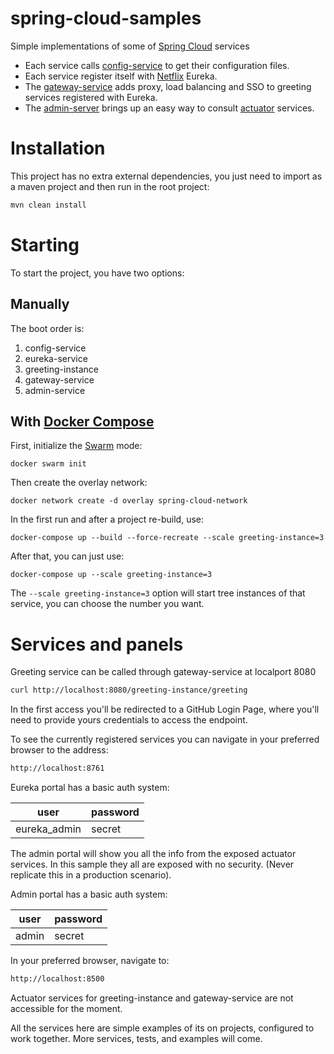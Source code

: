 # spring-cloud-samples

Simple implementations of some of [Spring Cloud] services

- Each service calls [config-service] to get their configuration files.
- Each service register itself with [Netflix] Eureka.
- The [gateway-service] adds proxy, load balancing and SSO to greeting services registered with Eureka.
- The [admin-server] brings up an easy way to consult [actuator] services.

# Installation
This project has no extra external dependencies, you just need to import as a maven project and then run in the root project:

```sh 
mvn clean install
```
# Starting

To start the project, you have two options:

## Manually

The boot order is:
1. config-service
2. eureka-service
3. greeting-instance
4. gateway-service
5. admin-service


## With [Docker Compose] 

First, initialize the [Swarm] mode:

```
docker swarm init
```

Then create the overlay network:

```
docker network create -d overlay spring-cloud-network
```

In the first run and after a project re-build, use:

```
docker-compose up --build --force-recreate --scale greeting-instance=3
```

After that, you can just use:

```
docker-compose up --scale greeting-instance=3
```

The `--scale greeting-instance=3` option will start tree instances of that service, you can choose the number you want.

# Services and panels

Greeting service can be called through gateway-service at localport 8080
```sh
curl http://localhost:8080/greeting-instance/greeting
```

In the first access you'll be redirected to a GitHub Login Page, where you'll need to provide yours credentials to access the endpoint.


To see the currently registered services you can navigate in your preferred browser to the address:
```sh
http://localhost:8761
```
Eureka portal has a basic auth system:

|   user           |   password   |
| -----------------| ------------ |
|   eureka_admin   |    secret    |

The admin portal will show you all the info from the exposed actuator services. In this sample they all are exposed with no security. (Never replicate this in a production scenario).

Admin portal has a basic auth system:

|   user    |   password   |
| --------- | ------------ |
|   admin   |    secret    |

In your preferred browser, navigate to:
```sh
http://localhost:8500
```

Actuator services for greeting-instance and gateway-service are not accessible for the moment.

All the services here are simple examples of its on projects, configured to work together.
More services, tests, and examples will come.

[config-service]: <https://cloud.spring.io/spring-cloud-config/> 
[Netflix]: <https://cloud.spring.io/spring-cloud-netflix/>
[Spring Cloud]: <http://projects.spring.io/spring-cloud/>
[gateway-service]: <https://cloud.spring.io/spring-cloud-netflix/multi/multi__router_and_filter_zuul.html/>
[admin-server]: <https://github.com/codecentric/spring-boot-admin>
[actuator]: <https://spring.io/guides/gs/actuator-service/>
[Docker Compose]: <https://docs.docker.com/compose/install/>
[Swarm]: <https://docs.docker.com/engine/swarm/>
